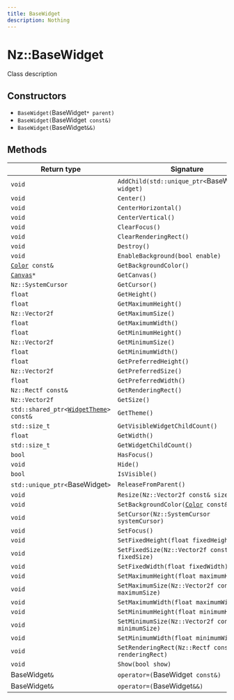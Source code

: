 ```yaml
---
title: BaseWidget
description: Nothing
---
```


# Nz::BaseWidget

Class description

## Constructors

- `BaseWidget(`BaseWidget`* parent)`
- `BaseWidget(`BaseWidget` const&)`
- `BaseWidget(`BaseWidget`&&)`

## Methods

| Return type | Signature |
| ----------- | --------- |
| `void` | `AddChild(std::unique_ptr<`BaseWidget`>&& widget)` |
| `void` | `Center()` |
| `void` | `CenterHorizontal()` |
| `void` | `CenterVertical()` |
| `void` | `ClearFocus()` |
| `void` | `ClearRenderingRect()` |
| `void` | `Destroy()` |
| `void` | `EnableBackground(bool enable)` |
| [`Color`](documentation/generated/Core/Color.md)` const&` | `GetBackgroundColor()` |
| [`Canvas`](documentation/generated/Widgets/Canvas.md)`*` | `GetCanvas()` |
| `Nz::SystemCursor` | `GetCursor()` |
| `float` | `GetHeight()` |
| `float` | `GetMaximumHeight()` |
| `Nz::Vector2f` | `GetMaximumSize()` |
| `float` | `GetMaximumWidth()` |
| `float` | `GetMinimumHeight()` |
| `Nz::Vector2f` | `GetMinimumSize()` |
| `float` | `GetMinimumWidth()` |
| `float` | `GetPreferredHeight()` |
| `Nz::Vector2f` | `GetPreferredSize()` |
| `float` | `GetPreferredWidth()` |
| `Nz::Rectf const&` | `GetRenderingRect()` |
| `Nz::Vector2f` | `GetSize()` |
| `std::shared_ptr<`[`WidgetTheme`](documentation/generated/Widgets/WidgetTheme.md)`> const&` | `GetTheme()` |
| `std::size_t` | `GetVisibleWidgetChildCount()` |
| `float` | `GetWidth()` |
| `std::size_t` | `GetWidgetChildCount()` |
| `bool` | `HasFocus()` |
| `void` | `Hide()` |
| `bool` | `IsVisible()` |
| `std::unique_ptr<`BaseWidget`>` | `ReleaseFromParent()` |
| `void` | `Resize(Nz::Vector2f const& size)` |
| `void` | `SetBackgroundColor(`[`Color`](documentation/generated/Core/Color.md)` const& color)` |
| `void` | `SetCursor(Nz::SystemCursor systemCursor)` |
| `void` | `SetFocus()` |
| `void` | `SetFixedHeight(float fixedHeight)` |
| `void` | `SetFixedSize(Nz::Vector2f const& fixedSize)` |
| `void` | `SetFixedWidth(float fixedWidth)` |
| `void` | `SetMaximumHeight(float maximumHeight)` |
| `void` | `SetMaximumSize(Nz::Vector2f const& maximumSize)` |
| `void` | `SetMaximumWidth(float maximumWidth)` |
| `void` | `SetMinimumHeight(float minimumHeight)` |
| `void` | `SetMinimumSize(Nz::Vector2f const& minimumSize)` |
| `void` | `SetMinimumWidth(float minimumWidth)` |
| `void` | `SetRenderingRect(Nz::Rectf const& renderingRect)` |
| `void` | `Show(bool show)` |
| BaseWidget`&` | `operator=(`BaseWidget` const&)` |
| BaseWidget`&` | `operator=(`BaseWidget`&&)` |
